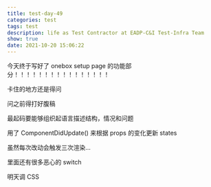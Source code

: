 ```yaml
---
title: test-day-49
categories: test
tags: test
description: life as Test Contractor at EADP-C&I Test-Infra Team
show: true
date: 2021-10-20 15:06:22
---
```


今天终于写好了 onebox setup page 的功能部分！！！！！！！！！！！！！！！！

卡住的地方还是得问

问之前得打好腹稿

最起码要能够组织起语言描述结构，情况和问题

用了 ComponentDidUpdate() 来根据 props 的变化更新 states

虽然每次改动会触发三次渲染...

里面还有很多恶心的 switch

明天调 CSS